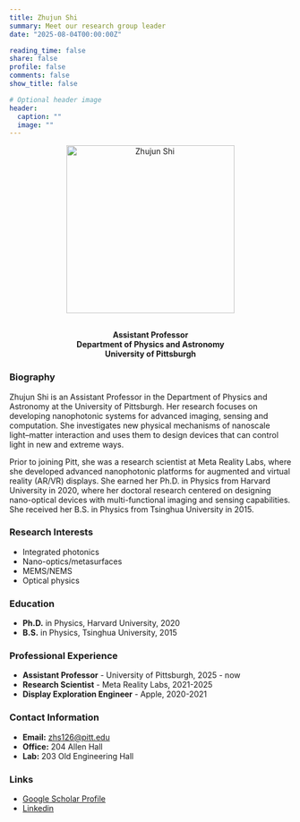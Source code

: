 ```yaml
---
title: Zhujun Shi
summary: Meet our research group leader
date: "2025-08-04T00:00:00Z"

reading_time: false
share: false
profile: false
comments: false
show_title: false

# Optional header image
header:
  caption: ""
  image: ""
---
```


<div style="text-align: center;">
  <img src="/uploads/zhujun.png" width="300" alt="Zhujun Shi" style="margin-bottom: 1rem;" />
  <p>
    <strong>Assistant Professor</strong><br>
    <strong>Department of Physics and Astronomy</strong><br>
    <strong>University of Pittsburgh</strong>
  </p>
</div>

### Biography
Zhujun Shi is an Assistant Professor in the Department of Physics and Astronomy at the University of Pittsburgh. Her research focuses on developing nanophotonic systems for advanced imaging, sensing and computation. She investigates new physical mechanisms of nanoscale light–matter interaction and uses them to design devices that can control light in new and extreme ways.

Prior to joining Pitt, she was a research scientist at Meta Reality Labs, where she developed advanced nanophotonic platforms for augmented and virtual reality (AR/VR) displays. She earned her Ph.D. in Physics from Harvard University in 2020, where her doctoral research centered on designing nano-optical devices with multi-functional imaging and sensing capabilities. She received her B.S. in Physics from Tsinghua University in 2015.

### Research Interests
- Integrated photonics
- Nano-optics/metasurfaces  
- MEMS/NEMS
- Optical physics

### Education
- **Ph.D.** in Physics, Harvard University, 2020
- **B.S.** in Physics, Tsinghua University, 2015

### Professional Experience
- **Assistant Professor** - University of Pittsburgh, 2025 - now
- **Research Scientist** - Meta Reality Labs, 2021-2025
- **Display Exploration Engineer** - Apple, 2020-2021

### Contact Information
- **Email:** zhs126@pitt.edu
- **Office:** 204 Allen Hall
- **Lab:** 203 Old Engineering Hall

### Links
- [Google Scholar Profile](https://scholar.google.com/citations?user=-_6K_O4AAAAJ&hl=en)
- [Linkedin](https://www.linkedin.com/in/zhujunshi/)
